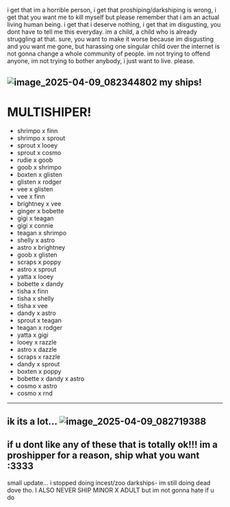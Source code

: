 i get that im a horrible person, i get that proshiping/darkshiping is wrong, i get that you want me to kill myself but please remember that i am an actual living human being. i get that i deserve nothing, i get that im disgusting, you dont have to tell me this everyday. im a child, a child who is already struggling at that. sure, you want to make it worse because im disgusting and you want me gone, but harassing one singular child over the internet is not gonna change a whole community of people. im not trying to offend anyone, im not trying to bother anybody, i just want to live. please.



## ![image_2025-04-09_082344802](https://github.com/user-attachments/assets/2bd95192-a092-440d-bfe9-2df1b21c55f9) my ships!


# MULTISHIPER!

- shrimpo x finn
- shrimpo x sprout
- sprout x looey
- sprout x cosmo
- rudie x goob
- goob x shrimpo
- boxten x glisten
- glisten x rodger
- vee x glisten
- vee x finn
- brightney x vee
- ginger x bobette
- gigi x teagan
- gigi x connie
- teagan x shrimpo
- shelly x astro
- astro x brightney
- goob x glisten
- scraps x poppy
- astro x sprout
- yatta x looey
- bobette x dandy
- tisha x finn
- tisha x shelly
- tisha x vee
- dandy x astro
- sprout x teagan
- teagan x rodger
- yatta x gigi
- looey x razzle
- astro x dazzle
- scraps x razzle
- dandy x sprout
- boxten x poppy
- bobette x dandy x astro
- cosmo x astro
- cosmo x rnd

---
ik its a lot... ![image_2025-04-09_082719388](https://github.com/user-attachments/assets/8b053362-88db-483b-94d2-8351793a9838)
---
## if u dont like any of these that is totally ok!!! im a proshipper for a reason, ship what you want :3333

small update... i stopped doing incest/zoo darkships- im still doing dead dove tho. I ALSO NEVER SHIP MINOR X ADULT but im not gonna hate if u do
